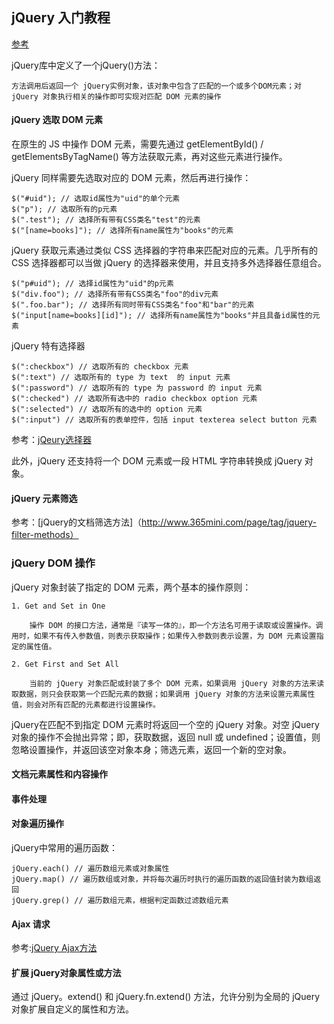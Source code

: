 
## jQuery 入门教程

[参考](http://www.365mini.com/page/jquery-quickstart.htm "jQuery入门")

jQuery库中定义了一个jQuery()方法：

	方法调用后返回一个 jQuery实例对象，该对象中包含了匹配的一个或多个DOM元素；对 jQuery 对象执行相关的操作即可实现对匹配 DOM 元素的操作


#### jQuery 选取 DOM 元素

在原生的 JS 中操作 DOM 元素，需要先通过 getElementById() / getElementsByTagName() 等方法获取元素，再对这些元素进行操作。

jQuery 同样需要先选取对应的 DOM 元素，然后再进行操作：

	$("#uid"); // 选取id属性为"uid"的单个元素
	$("p"); // 选取所有的p元素
	$(".test"); // 选择所有带有CSS类名"test"的元素
	$("[name=books]"); // 选择所有name属性为"books"的元素

jQuery 获取元素通过类似 CSS 选择器的字符串来匹配对应的元素。几乎所有的 CSS 选择器都可以当做 jQuery 的选择器来使用，并且支持多外选择器任意组合。

	$("p#uid"); // 选择id属性为"uid"的p元素	
	$("div.foo"); // 选择所有带有CSS类名"foo"的div元素
	$(".foo.bar"); // 选择所有同时带有CSS类名"foo"和"bar"的元素
	$("input[name=books][id]"); // 选择所有name属性为"books"并且具备id属性的元素

jQuery 特有选择器

	$(":checkbox") // 选取所有的 checkbox 元素
	$(":text") // 选取所有的 type 为 text  的 input 元素
	$(":password") // 选取所有的 type 为 password 的 input 元素
	$(":checked") // 选取所有选中的 radio checkbox option 元素
	$(":selected") // 选取所有的选中的 option 元素
	$(":input") // 选取所有的表单控件，包括 input texterea select button 元素

参考：[jQeury选择器](http://www.365mini.com/page/tag/jquery-all-selectors)

此外，jQuery 还支持将一个 DOM 元素或一段 HTML 字符串转换成 jQuery 对象。


#### jQuery 元素筛选

参考：[jQuery的文档筛选方法]（http://www.365mini.com/page/tag/jquery-filter-methods）


### jQuery DOM 操作

jQuery 对象封装了指定的 DOM 元素，两个基本的操作原则：

	1. Get and Set in One
		
		操作 DOM 的接口方法，通常是『读写一体的』，即一个方法名可用于读取或设置操作。调用时，如果不有传入参数值，则表示获取操作；如果传入参数则表示设置，为 DOM 元素设置指定的属性值。
				
	2. Get First and Set All
		
		当前的 jQuery 对象匹配或封装了多个 DOM 元素，如果调用 jQuery 对象的方法来读取数据，则只会获取第一个匹配元素的数据；如果调用 jQuery 对象的方法来设置元素属性值，则会对所有匹配的元素都进行设置操作。
		
jQuery在匹配不到指定 DOM 元素时将返回一个空的 jQuery 对象。对空 jQuery 对象的操作不会抛出异常；即，获取数据，返回 null 或 undefined；设置值，则忽略设置操作，并返回该空对象本身；筛选元素，返回一个新的空对象。		

#### 文档元素属性和内容操作


#### 事件处理


#### 对象遍历操作

jQuery中常用的遍历函数：
	
	jQuery.each() // 遍历数组元素或对象属性
	jQuery.map() // 遍历数组或对象，并将每次遍历时执行的遍历函数的返回值封装为数组返回
	jQuery.grep() // 遍历数组元素，根据判定函数过滤数组元素




#### Ajax 请求


参考:[jQuery Ajax方法](http://www.365mini.com/page/tag/jquery-ajax-methods)


#### 扩展 jQuery对象属性或方法

通过 jQuery。extend() 和 jQuery.fn.extend() 方法，允许分别为全局的 jQuery对象扩展自定义的属性和方法。




